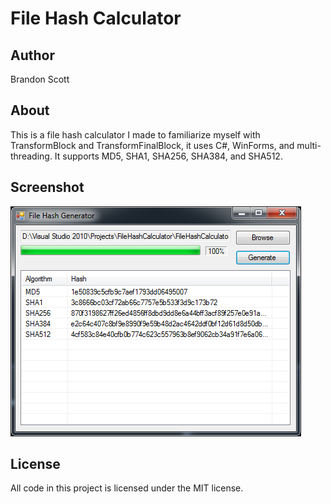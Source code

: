 # File Hash Calculator

## Author

Brandon Scott

## About

This is a file hash calculator I made to familiarize myself with TransformBlock and TransformFinalBlock, it uses C#, WinForms, and multi-threading. It supports MD5, SHA1, SHA256, SHA384, and SHA512.

## Screenshot

![Alt text](/Screenshot.png?raw=true "Screenshot")

## License

All code in this project is licensed under the MIT license.